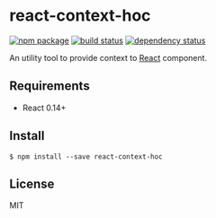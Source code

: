 # react-context-hoc
[![npm package](https://img.shields.io/npm/v/react-context-hoc.svg?style=flat-square)](https://www.npmjs.org/package/react-context-hoc)
[![build status](https://img.shields.io/travis/taak77/react-context-hoc/master.svg?style=flat-square)](https://travis-ci.org/taak77/react-context-hoc)
[![dependency status](https://img.shields.io/david/taak77/react-context-hoc.svg?style=flat-square)](https://david-dm.org/taak77/react-context-hoc)

An utility tool to provide context to [React](https://github.com/facebook/react) component.

## Requirements

* React 0.14+

## Install

```
$ npm install --save react-context-hoc
```

## License

MIT

